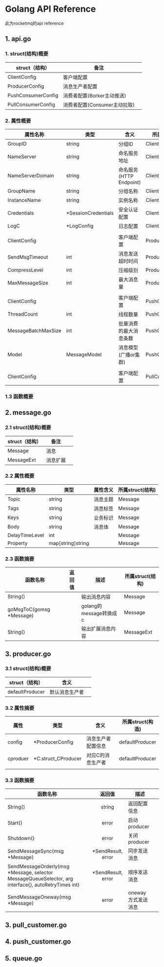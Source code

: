 # Golang API Reference

此为rocketmq的api reference

## 1. api.go

### 1. struct(结构)概要

| struct（结构）     | 备注                         |      |
| ------------------ | ---------------------------- | ---- |
| ClientConfig       | 客户端配置                   |      |
| ProducerConfig     | 消息生产者配置               |      |
| PushConsumerConfig | 消费者配置(Borker主动推送)   |      |
| PullConsumerConfig | 消费者配置(Consumer主动拉取) |      |

### 2. 属性概要

| 属性名称            | 类型                | 含义                    | 所属struct(结构)   |
| ------------------- | ------------------- | ----------------------- | ------------------ |
| GroupID             | string              | 分组ID                  | ClientConfig       |
| NameServer          | string              | 命名服务地址            | ClientConfig       |
| NameServerDomain    | string              | 命名服务(HTTP Endpoint) | ClientConfig       |
| GroupName           | string              | 分组名称                | ClientConfig       |
| InstanceName        | string              | 实例名称                | ClientConfig       |
| Credentials         | *SessionCredentials | 安全认证配置            | ClientConfig       |
| LogC                | *LogConfig          | 日志配置                | ClientConfig       |
|                     |                     |                         |                    |
| ClientConfig        |                     | 客户端配置              | ProducerConfig     |
| SendMsgTimeout      | int                 | 消息发送超时时间        | ProducerConfig     |
| CompressLevel       | int                 | 压缩级别                | ProducerConfig     |
| MaxMessageSize      | int                 | 最大消息量              | ProducerConfig     |
|                     |                     |                         |                    |
| ClientConfig        |                     | 客户端配置              | PushConsumerConfig |
| ThreadCount         | int                 | 线程数量                | PushConsumerConfig |
| MessageBatchMaxSize | int                 | 批量消费的最大消息条数  | PushConsumerConfig |
| Model               | MessageModel        | 消息模型(广播or集群)    | PushConsumerConfig |
|                     |                     |                         |                    |
| ClientConfig        |                     | 客户端配置              | PullConsumerConfig |

### 1.3 函数概要



## 2. message.go

### 2.1 struct(结构)概要

| struct（结构） | 备注     |      |
| -------------- | -------- | ---- |
| Message        | 消息     |      |
| MessageExt     | 消息扩展 |      |

### 2.2 属性概要

| 属性名称       | 类型              | 属性含义 | 所属struct(结构) |
| -------------- | ----------------- | -------- | ---------------- |
| Topic          | string            | 消息主题 | Message          |
| Tags           | string            | 消息标签 | Message          |
| Keys           | string            | 业务标识 | Message          |
| Body           | string            | 消息体   | Message          |
| DelayTimeLevel | int               |          | Message          |
| Property       | map[string]string |          | Message          |

### 2.3 函数摘要

| 函数名称                 | 返回值 | 描述                   | 所属struct(结构) |
| ------------------------ | ------ | ---------------------- | ---------------- |
| String()                 |        | 输出消息内容           | Message          |
| goMsgToC(gomsg *Message) |        | golang的message转换成c | Message          |
| String()                 |        | 输出扩展消息内容       | MessageExt       |

## 3. producer.go

### 3.1 struct(结构)概要

| struct（结构）  | 含义           |      |
| --------------- | -------------- | ---- |
| defaultProducer | 默认消息生产者 |      |

### 3.2 属性摘要

| 属性     | 类型                | 含义               | 所属struct(构造) |
| -------- | ------------------- | ------------------ | ---------------- |
| config   | *ProducerConfig     | 消息生产者配置信息 | defaultProducer  |
| cproduer | *C.struct_CProducer | 对应C的消息生产者  | defaultProducer  |
|          |                     |                    |                  |



### 3.3 函数摘要

| 函数名称                                                     |       返回值       | 描述                |      |
| ------------------------------------------------------------ | :----------------: | ------------------- | ---- |
| String()                                                     |       string       | 返回配置信息        |      |
| Start()                                                      |       error        | 启动producer        |      |
| Shutdown()                                                   |       error        | 关闭producer        |      |
| SendMessageSync(msg *Message)                                | *SendResult, error | 同步发送消息        |      |
| SendMessageOrderly(msg *Message, selector MessageQueueSelector, arg interface{}, autoRetryTimes int) | *SendResult, error | 顺序发送消息        |      |
| SendMessageOneway(msg *Message)                              |       error        | oneway 方式发送消息 |      |



## 3. pull_customer.go

## 4. push_customer.go

## 5. queue.go


